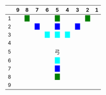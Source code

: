 ||9|8|7|6|5|4|3|2|1|
|-|-|-|-|-|-|-|-|-|-|
|1||<span style="background-color: green;">　</span>|||<span style="background-color: green;">　</span>|||<span style="background-color: green;">　</span>||
|2|||<span style="background-color: blue;">　</span>||<span style="background-color: blue;">　</span>||<span style="background-color: blue;">　</span>|||
|3||||<span style="background-color: aqua;">　</span>|<span style="background-color: aqua;">　</span>|<span style="background-color: aqua;">　</span>||||
|4||||||||||
|5|||||弓|||||
|6|||||<span style="background-color: aqua;">　</span>|||||
|7|||||<span style="background-color: blue;">　</span>|||||
|8|||||<span style="background-color: green;">　</span>|||||
|9||||||||||
